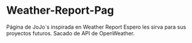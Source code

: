 # Weather-Report-Pag
 Página de JoJo´s inspirada en Weather Report
Espero les sirva para sus proyectos futuros. Sacado de API de OpenWeather.